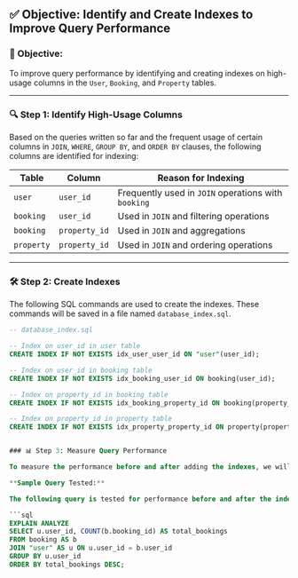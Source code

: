 ## ✅ Objective: Identify and Create Indexes to Improve Query Performance

### 🎯 Objective:
To improve query performance by identifying and creating indexes on high-usage columns in the `User`, `Booking`, and `Property` tables.

---

### 🔍 Step 1: Identify High-Usage Columns
Based on the queries written so far and the frequent usage of certain columns in `JOIN`, `WHERE`, `GROUP BY`, and `ORDER BY` clauses, the following columns are identified for indexing:

| Table      | Column         | Reason for Indexing                      |
|------------|----------------|------------------------------------------|
| `user`     | `user_id`      | Frequently used in `JOIN` operations with `booking` |
| `booking`  | `user_id`      | Used in `JOIN` and filtering operations  |
| `booking`  | `property_id`  | Used in `JOIN` and aggregations          |
| `property` | `property_id`  | Used in `JOIN` and ordering operations   |

---

### 🛠️ Step 2: Create Indexes
The following SQL commands are used to create the indexes. These commands will be saved in a file named `database_index.sql`.

```sql
-- database_index.sql

-- Index on user_id in user table
CREATE INDEX IF NOT EXISTS idx_user_user_id ON "user"(user_id);

-- Index on user_id in booking table
CREATE INDEX IF NOT EXISTS idx_booking_user_id ON booking(user_id);

-- Index on property_id in booking table
CREATE INDEX IF NOT EXISTS idx_booking_property_id ON booking(property_id);

-- Index on property_id in property table
CREATE INDEX IF NOT EXISTS idx_property_property_id ON property(property_id);


### 📊 Step 3: Measure Query Performance

To measure the performance before and after adding the indexes, we will use `EXPLAIN ANALYZE` to see how the query is executed and how long it takes.

**Sample Query Tested:**

The following query is tested for performance before and after the indexes are created:

```sql
EXPLAIN ANALYZE
SELECT u.user_id, COUNT(b.booking_id) AS total_bookings
FROM booking AS b
JOIN "user" AS u ON u.user_id = b.user_id
GROUP BY u.user_id
ORDER BY total_bookings DESC;
